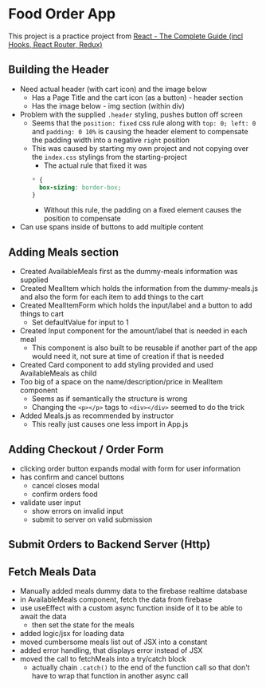 # Food Order App

This project is a practice project from [React - The Complete Guide (incl Hooks, React Router, Redux)](https://www.udemy.com/course/react-the-complete-guide-incl-redux/)

## Building the Header

- Need actual header (with cart icon) and the image below
  - Has a Page Title and the cart icon (as a button) - header section
  - Has the image below - img section (within div)
- Problem with the supplied `.header` styling, pushes button off screen
  - Seems that the `position: fixed` css rule along with `top: 0; left: 0` and `padding: 0 10%` is causing the header element to compensate the padding width into a negative `right` position
  - This was caused by starting my own project and not copying over the `index.css` stylings from the starting-project
    - The actual rule that fixed it was
    ```css
    * {
      box-sizing: border-box;
    }
    ```
    - Without this rule, the padding on a fixed element causes the position to compensate
- Can use spans inside of buttons to add multiple content

## Adding Meals section

- Created AvailableMeals first as the dummy-meals information was supplied
- Created MealItem which holds the information from the dummy-meals.js and also the form for each item to add things to the cart
- Created MealItemForm which holds the input/label and a button to add things to cart
  - Set defaultValue for input to 1
- Created Input component for the amount/label that is needed in each meal
  - This component is also built to be reusable if another part of the app would need it, not sure at time of creation if that is needed
- Created Card component to add styling provided and used AvailableMeals as child
- Too big of a space on the name/description/price in MealItem component
  - Seems as if semantically the structure is wrong
  - Changing the `<p></p>` tags to `<div></div>` seemed to do the trick
- Added Meals.js as recommended by instructor
  - This really just causes one less import in App.js

## Adding Checkout / Order Form

- clicking order button expands modal with form for user information
- has confirm and cancel buttons
  - cancel closes modal
  - confirm orders food
- validate user input
  - show errors on invalid input
  - submit to server on valid submission

## Submit Orders to Backend Server (Http)

## Fetch Meals Data

- Manually added meals dummy data to the firebase realtime database
- in AvailableMeals component, fetch the data from firebase
- use useEffect with a custom async function inside of it to be able to await the data
  - then set the state for the meals
- added logic/jsx for loading data
- moved cumbersome meals list out of JSX into a constant
- added error handling, that displays error instead of JSX
- moved the call to fetchMeals into a try/catch block
  - actually chain `.catch()` to the end of the function call so that don't have to wrap that function in another async call
